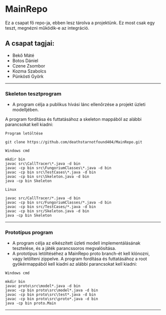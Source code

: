 # MainRepo

Ez a csapat fő repo-ja, ebben lesz tárolva a projektünk.
Ez most csak egy teszt, megnézni működik-e az integráció.

## A csapat tagjai:
- Bekő Máté
- Botos Dániel
- Czene Zsombor
- Kozma Szabolcs
- Pünkösti Györk

---

### Skeleton tesztprogram
- A program célja a publikus hívási lánc ellenőrzése a projekt üzleti modelljében.

A program fordítása és futtatásához a skeleton mappából az alábbi parancsokat kell kiadni:

```Program letöltése```
```shell
git clone https://github.com/deathstarnotfound404/MainRepo.git
```

```Windows cmd```
```shell
mkdir bin
javac src\CallTracer\*.java -d bin
javac -cp bin src\FungoriumClasses\*.java -d bin
javac -cp bin src\TestCases\*.java -d bin
javac -cp bin src\Skeleton.java -d bin
java -cp bin Skeleton

```

```Linux```
```shell
javac src/CallTracer/*.java -d bin
javac -cp bin src/FungoriumClasses/*.java -d bin
javac -cp bin src/TestCases/*.java -d bin
javac -cp bin src/Skeleton.java -d bin
java -cp bin Skeleton
```

---

### Prototípus program
- A program célja az elkészített üzleti modell implementálásának tesztelése, és a játék parancssoros megvalósítása.
- A prototípus letöltéséhez a MainRepo proto branch-ét kell klónozni, vagy letölteni zippelve.
A program fordítása és futtatásához a root gyökérmappából kell kiadni az alábbi parancsokat kell kiadni:

```Windows cmd```
```shell
mkdir bin
javac proto\src\model*.java -d bin
javac -cp bin proto\src\model*.java -d bin
javac -cp bin proto\src\test*.java -d bin
javac -cp bin proto\src\proto*.java -d bin
java -cp bin proto.Main
```

---
